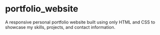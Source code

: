 # portfolio_website
A responsive personal portfolio website built using only HTML and CSS to showcase my skills, projects, and contact information.
